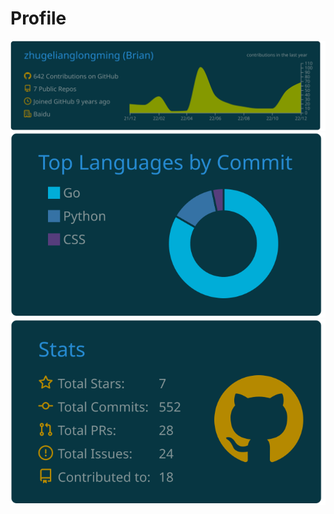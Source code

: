 # Profile

![Details]
![TopLanguagesByCommit] ![Stats]

[Details]: ./profile-summary-card-output/solarized_dark/0-profile-details.svg
[TopLanguagesByCommit]: ./profile-summary-card-output/solarized_dark/2-most-commit-language.svg
[Stats]: ./profile-summary-card-output/solarized_dark/3-stats.svg
